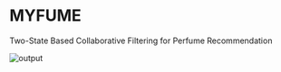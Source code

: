 # MYFUME
Two-State Based Collaborative Filtering for Perfume Recommendation

![output](https://github.com/hoon0303/MYFUME/assets/53135286/49f77b13-c4be-4ea1-9831-09018e246e56)
